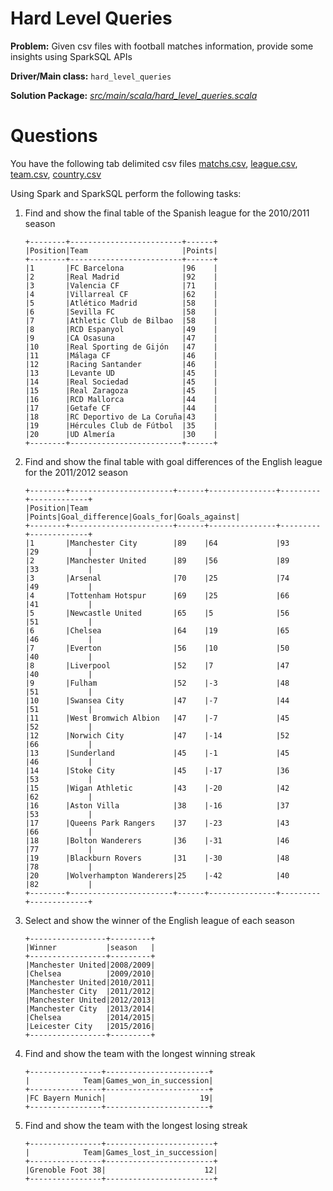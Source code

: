 # Hard Level Queries

__Problem:__ Given csv files with football matches information, provide some insights using SparkSQL APIs 
    
__Driver/Main class:__ `hard_level_queries`

__Solution Package:__ *[src/main/scala/hard_level_queries.scala](https://github.com/Ramisoussi/Analysis_of_Soccer_Matches_using_SparkSQL/blob/main/src/main/scala/hard_level_queries.scala)*

# Questions
You have the following tab delimited csv files [matchs.csv](https://github.com/Ramisoussi/Analysis_of_Soccer_Matches_using_SparkSQL/blob/main/data/matchs.csv), [league.csv](https://github.com/Ramisoussi/Analysis_of_Soccer_Matches_using_SparkSQL/blob/main/data/league.csv), [team.csv](https://github.com/Ramisoussi/Analysis_of_Soccer_Matches_using_SparkSQL/blob/main/data/team.csv), [country.csv](https://github.com/Ramisoussi/Analysis_of_Soccer_Matches_using_SparkSQL/blob/main/data/country.csv)

Using Spark and SparkSQL perform the following tasks: 
1. Find and show the final table of the Spanish league for the 2010/2011 season
    ``` 
    +--------+-------------------------+------+
    |Position|Team                     |Points|
    +--------+-------------------------+------+
    |1       |FC Barcelona             |96    |
    |2       |Real Madrid              |92    |
    |3       |Valencia CF              |71    |
    |4       |Villarreal CF            |62    |
    |5       |Atlético Madrid          |58    |
    |6       |Sevilla FC               |58    |
    |7       |Athletic Club de Bilbao  |58    |
    |8       |RCD Espanyol             |49    |
    |9       |CA Osasuna               |47    |
    |10      |Real Sporting de Gijón   |47    |
    |11      |Málaga CF                |46    |
    |12      |Racing Santander         |46    |
    |13      |Levante UD               |45    |
    |14      |Real Sociedad            |45    |
    |15      |Real Zaragoza            |45    |
    |16      |RCD Mallorca             |44    |
    |17      |Getafe CF                |44    |
    |18      |RC Deportivo de La Coruña|43    |
    |19      |Hércules Club de Fútbol  |35    |
    |20      |UD Almería               |30    |
    +--------+-------------------------+------+
    ```
2. Find and show the final table with goal differences of the English league for the 2011/2012 season
    ``` 
    +--------+-----------------------+------+---------------+---------+-------------+
    |Position|Team                   |Points|Goal_difference|Goals_for|Goals_against|
    +--------+-----------------------+------+---------------+---------+-------------+
    |1       |Manchester City        |89    |64             |93       |29           |
    |2       |Manchester United      |89    |56             |89       |33           |
    |3       |Arsenal                |70    |25             |74       |49           |
    |4       |Tottenham Hotspur      |69    |25             |66       |41           |
    |5       |Newcastle United       |65    |5              |56       |51           |
    |6       |Chelsea                |64    |19             |65       |46           |
    |7       |Everton                |56    |10             |50       |40           |
    |8       |Liverpool              |52    |7              |47       |40           |
    |9       |Fulham                 |52    |-3             |48       |51           |
    |10      |Swansea City           |47    |-7             |44       |51           |
    |11      |West Bromwich Albion   |47    |-7             |45       |52           |
    |12      |Norwich City           |47    |-14            |52       |66           |
    |13      |Sunderland             |45    |-1             |45       |46           |
    |14      |Stoke City             |45    |-17            |36       |53           |
    |15      |Wigan Athletic         |43    |-20            |42       |62           |
    |16      |Aston Villa            |38    |-16            |37       |53           |
    |17      |Queens Park Rangers    |37    |-23            |43       |66           |
    |18      |Bolton Wanderers       |36    |-31            |46       |77           |
    |19      |Blackburn Rovers       |31    |-30            |48       |78           |
    |20      |Wolverhampton Wanderers|25    |-42            |40       |82           |
    +--------+-----------------------+------+---------------+---------+-------------+
    ``` 
3. Select and show the winner of the English league of each season
    ``` 
    +-----------------+---------+
    |Winner           |season   |
    +-----------------+---------+
    |Manchester United|2008/2009|
    |Chelsea          |2009/2010|
    |Manchester United|2010/2011|
    |Manchester City  |2011/2012|
    |Manchester United|2012/2013|
    |Manchester City  |2013/2014|
    |Chelsea          |2014/2015|
    |Leicester City   |2015/2016|
    +-----------------+---------+
    ``` 
4. Find and show the team with the longest winning streak
    ``` 
    +----------------+-----------------------+
    |            Team|Games_won_in_succession|
    +----------------+-----------------------+
    |FC Bayern Munich|                     19|
    +----------------+-----------------------+
    ``` 


5. Find and show the team with the longest losing streak
    ``` 
   +----------------+------------------------+
   |            Team|Games_lost_in_succession|
   +----------------+------------------------+
   |Grenoble Foot 38|                      12|
   +----------------+------------------------+
    ``` 
